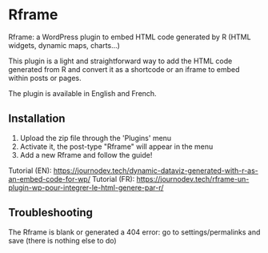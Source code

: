 # Rframe
Rframe: a WordPress plugin to embed HTML code generated by R (HTML widgets, dynamic maps, charts...)

This plugin is a light and straightforward way to add the HTML code generated from R and convert it as a shortcode or an iframe to embed within posts or pages.

The plugin is available in English and French.

## Installation

1. Upload the zip file through the 'Plugins' menu
2. Activate it, the post-type "Rframe" will appear in the menu
3. Add a new Rframe and follow the guide!

Tutorial (EN): https://journodev.tech/dynamic-dataviz-generated-with-r-as-an-embed-code-for-wp/
Tutorial (FR): https://journodev.tech/rframe-un-plugin-wp-pour-integrer-le-html-genere-par-r/

## Troubleshooting

The Rframe is blank or generated a 404 error: go to settings/permalinks and save (there is nothing else to do)
